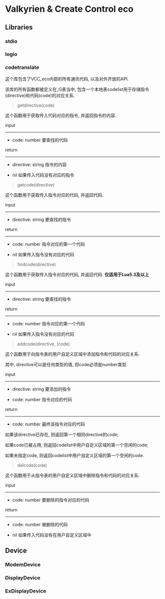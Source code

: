 # Valkyrien & Create Control eco

## Libraries

### stdio

### logio

### codetranslate

这个库包含了VCC_eco内部的所有通讯代码, 以及对外开放的API.

该库的所有函数都被定义在_G表当中, 包含一个本地表codelist用于存储指令(directive)和代码(code)的对应关系.

> getdirective(code)

这个函数用于获取传入代码对应的指令, 并返回指令的内容.

input

---

* code: number 要查找的代码

return

---

* directive: string 指令的内容

* nil 如果传入代码没有对应的指令

> getcode(directive)

这个函数用于获取传入指令对应的代码, 并返回代码.

input

---

* directive: string 要查找的指令

return

---

* code: number 指令对应的第一个代码

* nil 如果传入指令没有对应的代码

> findcode(directive)

这个函数用于获取传入指令对应的代码, 并返回代码. **仅适用于Lua5.3及以上**

input

---

* directive: string 要查找的指令

return

---

* code: number 指令对应的第一个代码

* nil 如果传入指令没有对应的代码

> addcode(directive, [code)

这个函数用于向指令表的用户自定义区域中添加指令和代码的对应关系.

其中, directive可以是任何类型的值, 但code必须是number类型.

input

---

* directive: string 要添加的指令

* code: number 指令对应的代码

return

---

* code: number 最终该指令对应的代码

如果该directive已存在, 则返回第一个相同directive的code;

如果code已被占用, 则返回codelist中用户自定义区域的第一个空闲的code;

如果未指定code, 则返回codelist中用户自定义区域的第一个空闲的code.

> delcode(code)

这个函数用于从指令表的用户自定义区域中删除指令和代码的对应关系.

input

---

* code: number 要删除的指令对应的代码

return

---

* code: number 被删除的代码

* nil 如果传入代码没有在用户自定义区域中

## Device

### ModemDevice

### DisplayDevice

### ExDisplayDevice
